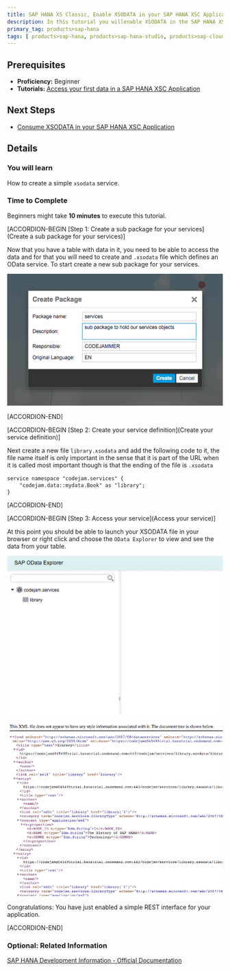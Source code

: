```yaml
---
title: SAP HANA XS Classic, Enable XSODATA in your SAP HANA XSC Application
description: In this tutorial you willenable XSODATA in the SAP HANA XSC application you just created.
primary_tag: products>sap-hana
tags: [ products>sap-hana, products>sap-hana-studio, products>sap-cloud-platform, topic>sql, topic>big-data, tutorial>beginner]
---
```


## Prerequisites  
- **Proficiency:** Beginner
- **Tutorials:** [Access your first data in a SAP HANA XSC Application](https://www.sap.com/developer/tutorials/hana-data-access-authorizations.html)

## Next Steps
- [Consume XSODATA in your SAP HANA XSC Application](https://www.sap.com/developer/tutorials/hana-consume-xsodata.html)

## Details

### You will learn  
How to create a simple `xsodata` service.

### Time to Complete
Beginners might take **10 minutes** to execute this tutorial.


[ACCORDION-BEGIN [Step 1: Create a sub package for your services](Create a sub package for your services)]

Now that you have a table with data in it, you need to be able to access the data and for that you will need to create and `.xsodata` file which defines an OData service. To start create a new sub package for your services.

![Service sub package](4.png)

[ACCORDION-END]

[ACCORDION-BEGIN [Step 2: Create your service definition](Create your service definition)]

Next create a new file `library.xsodata` and add the following code to it, the file name itself is only important in the sense that it is part of the URL when it is called most important though is that the ending of the file is `.xsodata`

```
service namespace "codejam.services" {
	"codejam.data::mydata.Book" as "library";
}
```

[ACCORDION-END]

[ACCORDION-BEGIN [Step 3: Access your service](Access your service)]

At this point you should be able to launch your XSODATA file in your browser or right click and choose the `OData Explorer` to view and see the data from your table.

![OData Explorer](7.png)

![Raw broswer output](8.png)

Congratulations: You have just enabled a simple REST interface for your application.

[ACCORDION-END]

### Optional: Related Information
[SAP HANA Development Information - Official Documentation](https://help.sap.com/hana_platform#section6)

